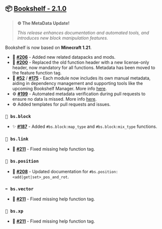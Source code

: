 ## 📦 [Bookshelf - 2.1.0](https://github.com/mcbookshelf/bookshelf/releases/tag/v2.1.0)

> **⚙️ The MetaData Update!**
>
> *This release enhances documentation and automated tools, and introduces new block manipulation features.*

Bookshelf is now based on **Minecraft 1.21**.


- 📝 **[#206](https://github.com/mcbookshelf/bookshelf/issues/206)** - Added new related datapacks and mods.
- 📝 **[#200](https://github.com/mcbookshelf/bookshelf/issues/200)** - Replaced the old function header with a new license-only header, now mandatory for all functions. Metadata has been moved to the feature function tag.
- 📝 **[#52](https://github.com/mcbookshelf/bookshelf/issues/52)** / **[#175](https://github.com/mcbookshelf/bookshelf/issues/175)** - Each module now includes its own manual metadata, aiding in dependency management and supporting tools like the upcoming Bookshelf Manager. More info [here](project:contribute/metadata.md).
- ⚙️ **[#199](https://github.com/mcbookshelf/bookshelf/pull/199)** - Automated metadata verification during pull requests to ensure no data is missed. More info [here](project:contribute/contribution-validation.md).
- ⚙️ Added templates for pull requests and issues.


### `🧱 bs.block`

- ✨ **[#187](https://github.com/mcbookshelf/bookshelf/issues/187)** - Added `#bs.block:map_type` and `#bs.block:mix_type` functions.


### `🔗 bs.link`

- 🐛 **[#211](https://github.com/mcbookshelf/bookshelf/pull/211)** - Fixed missing help function tag.


### `🧭 bs.position`

- 📝 **[#208](https://github.com/mcbookshelf/bookshelf/issues/208)** - Updated documentation for `#bs.position:<add|get|set>_pos_and_rot`.


### `➡️ bs.vector`

- 🐛 **[#211](https://github.com/mcbookshelf/bookshelf/pull/211)** - Fixed missing help function tag.


### `🏅 bs.xp`

- 🐛 **[#211](https://github.com/mcbookshelf/bookshelf/pull/211)** - Fixed missing help function tag.
